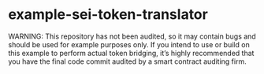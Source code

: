 # example-sei-token-translator

WARNING: This repository has not been audited, so it may contain bugs and should be used for example purposes only. If you intend to use or build on this example to perform actual token bridging, it’s highly recommended that you have the final code commit audited by a smart contract auditing firm.

